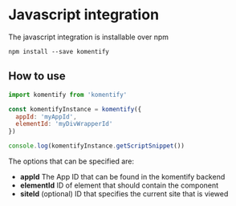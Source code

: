 # Javascript integration

The javascript integration is installable over npm

```
npm install --save komentify
```

## How to use

```js
import komentify from 'komentify'

const komentifyInstance = komentify({
  appId: 'myAppId',
  elementId: 'myDivWrapperId'
})

console.log(komentifyInstance.getScriptSnippet())
```

The options that can be specified are:

* __appId__ The App ID that can be found in the komentify backend
* __elementId__ ID of element that should contain the component
* __siteId__ (optional) ID that specifies the current site that is viewed
